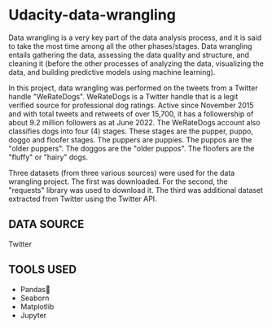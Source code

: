 # Udacity-data-wrangling
Data wrangling is a very key part of the data analysis process, and it is said to take the most time among all the other phases/stages. 
Data wrangling entails gathering the data, assessing the data quality and structure, and cleaning it (before the other processes of analyzing the data, visualizing the data, and building predictive models using machine learning).

In this project, data wrangling was performed on the tweets from a Twitter handle "WeRateDogs". WeRateDogs is a Twitter handle that is a legit verified source for professional dog ratings. Active since November 2015 and with total tweets and retweets of over 15,700, it has a followership of about 9.2 million followers as at June 2022. 
The WeRateDogs account also classifies dogs into four (4) stages. These stages are the pupper, puppo, doggo and floofer stages. The puppers are puppies. The puppos are the "older puppers". The doggos are the "older puppos". The floofers are the "fluffy" or "hairy" dogs.

Three datasets (from three various sources) were used for the data wrangling project.
The first was downloaded. For the second, the "requests" library was used to download it. The third was additional dataset extracted from Twitter using the Twitter API.

## DATA SOURCE <br>
Twitter 

## TOOLS USED <br>
- Pandas🐼 <br>
- Seaborn <br>
- Matplotlib <br>
- Jupyter
